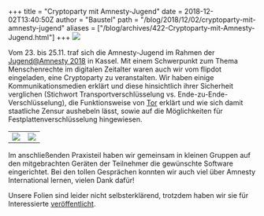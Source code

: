 +++
title = "Cryptoparty mit Amnesty-Jugend"
date = 2018-12-02T13:40:50Z
author = "Baustel"
path = "/blog/2018/12/02/cryptoparty-mit-amnesty-jugend"
aliases = ["/blog/archives/422-Cryptoparty-mit-Amnesty-Jugend.html"]
+++
![](/media/Logo_Amnesty.serendipityThumb.png)

Vom 23. bis 25.11. traf sich die Amnesty-Jugend im Rahmen der
[Jugend@Amnesty
2018](https://www.amnesty-jugend.de/jugendtreffen/jugendamnesty-2018/ "EINLADUNG ZU JUGEND@AMNESTY IN KASSEL VOM 23. BIS 25. NOVEMBER 2018")
in Kassel. Mit einem Schwerpunkt zum Thema Menschenrechte im digitalen
Zeitalter waren auch wir vom flipdot eingeladen, eine Cryptoparty zu
veranstalten. Wir haben einige Kommunikationsmedien erklärt und diese
hinsichtlich ihrer Sicherheit verglichen (Stichwort
Transportverschlüsselung vs. Ende-zu-Ende-Verschlüsselung), die
Funktionsweise von [Tor](https://www.torproject.org/) erklärt und wie
sich damit staatliche Zensur aushebeln lässt, sowie auf die
Möglichkeiten für Festplattenverschlüsselung hingewiesen.  

| | |
|-|-|
| [![](/media/amnesty_cryptoworkshop_2018.serendipityThumb.jpg)](/media/amnesty_cryptoworkshop_2018.jpg) | [![](/media/amnesty_cryptoworkshop_2018_2.serendipityThumb.jpg)](/media/amnesty_cryptoworkshop_2018_2.jpg) |

Im anschließenden Praxisteil haben wir gemeinsam in kleinen Gruppen auf
den mitgebrachten Geräten der Teilnehmer die gewünschte Software
eingerichtet. Bei den tollen Gesprächen konnten wir auch viel über
Amnesty International lernen, vielen Dank dafür!

Unsere Folien sind leider nicht selbsterklärend, trotzdem haben wir sie
für Interessierte
[veröffentlicht](https://github.com/flipdot/cryptoparty/raw/master/cryptoparty.odp).
